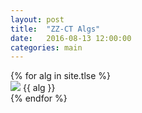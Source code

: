 ```yaml
---
layout: post
title:  "ZZ-CT Algs"
date:   2016-08-13 12:00:00
categories: main
---
```


<section class="algs">
  {% for alg in site.tlse %}
    <div class="alg">
      <img src="http://stachu.cubing.net/v/visualcube.php?fmt=png&size=960&view=plan&sch=yddydd&case={{ alg }}" onclick="imgClick(event)">
      {{ alg }}
    </div>
  {% endfor %}
</section>

<script>
  function imgClick(e) {
    if(a.target.className.indexOf("disabled") != -1) {
      a.target.className += a.target.className.indexOf("disabled"); 
    } else {
      a.target.className = a.splice(a.target.className.indexOf("disabled"), "disabled".length);
    }
  }
</script>
